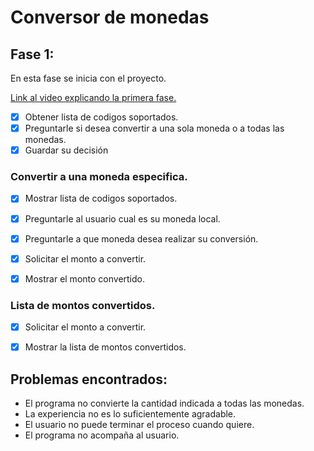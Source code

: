 # Conversor de monedas
## Fase 1:

En esta fase se inicia con el proyecto.

[Link al video explicando la primera fase.](https://youtu.be/7YED9MDmjJA)

- [x] Obtener lista de codigos soportados.
- [x] Preguntarle si desea convertir a una sola moneda o a todas las monedas.
- [x] Guardar su decisión

### Convertir a una moneda especifica.

- [x] Mostrar lista de codigos soportados.
- [x] Preguntarle al usuario cual es su moneda local.
- [x] Preguntarle a que moneda desea realizar su conversión.
- [x] Solicitar el monto a convertir.
- [x] Mostrar el monto convertido.


### Lista de montos convertidos.

- [x] Solicitar el monto a convertir.
- [x] Mostrar la lista de montos convertidos.


## Problemas encontrados:
- El programa no convierte la cantidad indicada a todas las monedas.
- La experiencia no es lo suficientemente agradable.
- El usuario no puede terminar el proceso cuando quiere.
- El programa no acompaña al usuario.